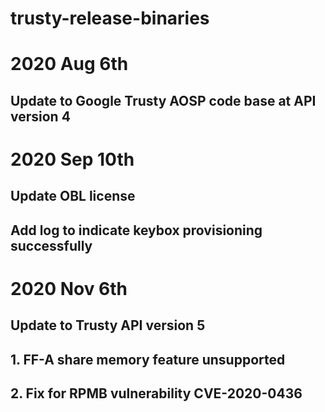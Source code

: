 # trusty-release-binaries

# 2020 Aug 6th
## Update to Google Trusty AOSP code base at API version 4

# 2020 Sep 10th
## Update OBL license
## Add log to indicate keybox provisioning successfully

# 2020 Nov 6th
## Update to Trusty API version 5
##  1. FF-A share memory feature unsupported
##  2. Fix for RPMB vulnerability CVE-2020-0436
